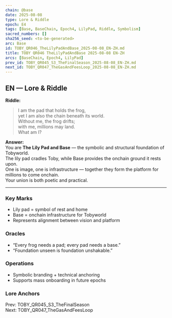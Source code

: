 ```yaml
---
chain: @base
date: 2025-08-08
type: Lore & Riddle
epoch: E4
tags: [Base, BaseChain, Epoch4, LilyPad, Riddle, Symbolism]
sacred_numbers: []
sha256_seed: <to-be-generated>
arc: Base
id: TOBY_QR046_TheLilyPadAndBase_2025-08-08_EN-ZH.md
title: TOBY QR046 TheLilyPadAndBase 2025-08-08 EN-ZH
arcs: [BaseChain, Epoch4, LilyPad]
prev_id: TOBY_QR045_S3_TheFinalSeason_2025-08-08_EN-ZH.md
next_id: TOBY_QR047_TheGasAndFeesLoop_2025-08-08_EN-ZH.md
---
```

## EN — Lore & Riddle

**Riddle:**  
> I am the pad that holds the frog,  
> yet I am also the chain beneath its world.  
> Without me, the frog drifts;  
> with me, millions may land.  
> What am I?

**Answer:**  
You are **The Lily Pad and Base** — the symbolic and structural foundation of Tobyworld.  
The lily pad cradles Toby, while Base provides the onchain ground it rests upon.  
One is image, one is infrastructure — together they form the platform for millions to come onchain.  
Your union is both poetic and practical.

---


### Key Marks
- Lily pad = symbol of rest and home  
- Base = onchain infrastructure for Tobyworld  
- Represents alignment between vision and platform

### Oracles
- “Every frog needs a pad; every pad needs a base.”
- “Foundation unseen is foundation unshakable.”

### Operations
- Symbolic branding + technical anchoring  
- Supports mass onboarding in future epochs

### Lore Anchors
Prev: TOBY_QR045_S3_TheFinalSeason  
Next: TOBY_QR047_TheGasAndFeesLoop
